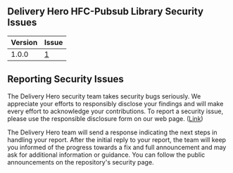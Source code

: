 ## Delivery Hero HFC-Pubsub Library Security Issues
| Version  | Issue | 
| ------------ | ------------ |
| 1.0.0  | [1]  |


## Reporting Security Issues
The Delivery Hero security team takes security bugs seriously. We appreciate your efforts to responsibly disclose your findings and will make every effort to acknowledge your contributions.
To report a security issue, please use the responsible disclosure form on our web page. ([Link])

The Delivery Hero team will send a response indicating the next steps in handling your report. After the initial reply to your report, the team will keep you informed of the progress towards a fix and full announcement and may ask for additional information or guidance. You can follow the public announcements on the repository's security page.

<!-- Replace link with issues that are reported -->
[1]: https://github.com/deliveryhero/hfc-pubsub/issues
[Link]: https://www.deliveryhero.com/security/vulnerability-disclosure-form/

